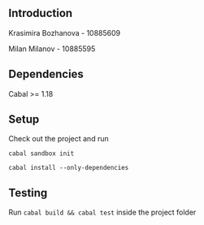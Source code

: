 ## Introduction
Krasimira Bozhanova - 10885609

Milan Milanov - 10885595

## Dependencies
Cabal >= 1.18

## Setup
Check out the project and run

`cabal sandbox init`

`cabal install --only-dependencies`


## Testing
Run `cabal build && cabal test` inside the project folder